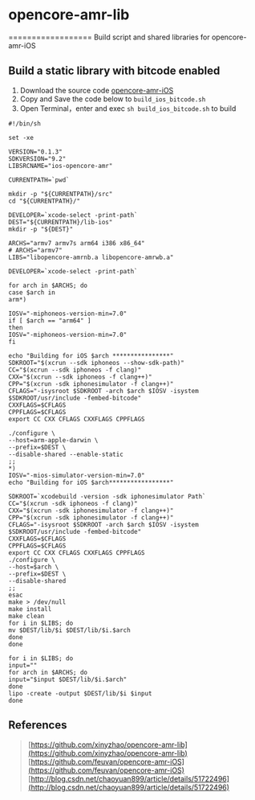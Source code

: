 # opencore-amr-lib
==================
Build script and shared libraries for opencore-amr-iOS

## Build a static library with bitcode enabled

1. Download the source code [opencore-amr-iOS](https://github.com/feuvan/opencore-amr-iOS)
2. Copy and Save the code below to `build_ios_bitcode.sh`
3. Open Terminal，enter and exec `sh build_ios_bitcode.sh` to build

```
#!/bin/sh

set -xe

VERSION="0.1.3"
SDKVERSION="9.2"
LIBSRCNAME="ios-opencore-amr"

CURRENTPATH=`pwd`

mkdir -p "${CURRENTPATH}/src"
cd "${CURRENTPATH}/"

DEVELOPER=`xcode-select -print-path`
DEST="${CURRENTPATH}/lib-ios"
mkdir -p "${DEST}"

ARCHS="armv7 armv7s arm64 i386 x86_64"
# ARCHS="armv7"
LIBS="libopencore-amrnb.a libopencore-amrwb.a"

DEVELOPER=`xcode-select -print-path`

for arch in $ARCHS; do
case $arch in
arm*)

IOSV="-miphoneos-version-min=7.0"
if [ $arch == "arm64" ]
then
IOSV="-miphoneos-version-min=7.0"
fi

echo "Building for iOS $arch ****************"
SDKROOT="$(xcrun --sdk iphoneos --show-sdk-path)"
CC="$(xcrun --sdk iphoneos -f clang)"
CXX="$(xcrun --sdk iphoneos -f clang++)"
CPP="$(xcrun -sdk iphonesimulator -f clang++)"
CFLAGS="-isysroot $SDKROOT -arch $arch $IOSV -isystem $SDKROOT/usr/include -fembed-bitcode"
CXXFLAGS=$CFLAGS
CPPFLAGS=$CFLAGS
export CC CXX CFLAGS CXXFLAGS CPPFLAGS

./configure \
--host=arm-apple-darwin \
--prefix=$DEST \
--disable-shared --enable-static
;;
*)
IOSV="-mios-simulator-version-min=7.0"
echo "Building for iOS $arch*****************"

SDKROOT=`xcodebuild -version -sdk iphonesimulator Path`
CC="$(xcrun -sdk iphoneos -f clang)"
CXX="$(xcrun -sdk iphonesimulator -f clang++)"
CPP="$(xcrun -sdk iphonesimulator -f clang++)"
CFLAGS="-isysroot $SDKROOT -arch $arch $IOSV -isystem $SDKROOT/usr/include -fembed-bitcode"
CXXFLAGS=$CFLAGS
CPPFLAGS=$CFLAGS
export CC CXX CFLAGS CXXFLAGS CPPFLAGS
./configure \
--host=$arch \
--prefix=$DEST \
--disable-shared
;;
esac
make > /dev/null
make install
make clean
for i in $LIBS; do
mv $DEST/lib/$i $DEST/lib/$i.$arch
done
done

for i in $LIBS; do
input=""
for arch in $ARCHS; do
input="$input $DEST/lib/$i.$arch"
done
lipo -create -output $DEST/lib/$i $input
done

```

## References
> [https://github.com/xinyzhao/opencore-amr-lib](https://github.com/xinyzhao/opencore-amr-lib)<br>
> [https://github.com/feuvan/opencore-amr-iOS](https://github.com/feuvan/opencore-amr-iOS)<br>
> [http://blog.csdn.net/chaoyuan899/article/details/51722496](http://blog.csdn.net/chaoyuan899/article/details/51722496)
